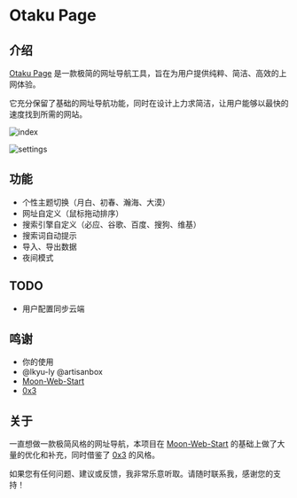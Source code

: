 # Otaku Page

## 介绍

[Otaku Page](https://otaku.ltd) 是一款极简的网址导航工具，旨在为用户提供纯粹、简洁、高效的上网体验。

它充分保留了基础的网址导航功能，同时在设计上力求简洁，让用户能够以最快的速度找到所需的网站。

![index](https://otaku.ltd/img/index.png)

![settings](https://otaku.ltd/img/settings.png)

## 功能

- 个性主题切换（月白、初春、瀚海、大漠）
- 网址自定义（鼠标拖动排序）
- 搜索引擎自定义（必应、谷歌、百度、搜狗、维基）
- 搜索词自动提示
- 导入、导出数据
- 夜间模式

## TODO

- 用户配置同步云端

## 鸣谢

- 你的使用
- @lkyu-ly @artisanbox
- [Moon-Web-Start](https://github.com/jic999/moon-web-start)
- [0x3](https://0x3.com)

## 关于

一直想做一款极简风格的网址导航，本项目在 [Moon-Web-Start](https://github.com/jic999/moon-web-start) 的基础上做了大量的优化和补充，同时借鉴了 [0x3](https://0x3.com) 的风格。

如果您有任何问题、建议或反馈，我非常乐意听取。请随时联系我，感谢您的支持！
